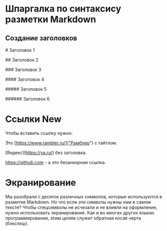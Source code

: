 # Шпаргалка по синтаксису разметки Markdown

## Создание заголовков

\# Заголовок 1

\## Заголовок 2

\### Заголовок 3

\#### Заголовок 4

\##### Заголовок 5

\###### Заголовок 6

# Ссылки New

Чтобы вставить ссылку нужно:

Это \[https://www.rambler.ru/]("Рамблер") с тайтлом.

\[Яндекс](https://ya.ru/) без заголовка.

https://github.com - а это безанкорная ссылка.

# Экранирование
Мы разобрали с десяток различных символов, которые используются в разметке Markdown. Но что если эти символы нужны нам в самом тексте? Чтобы спецсимволы не исчезали и не влияли на оформление, нужно использовать экранирование. Как и во многих других языках программирования, этим целям служит обратная косая черта *(бэкслеш)*.